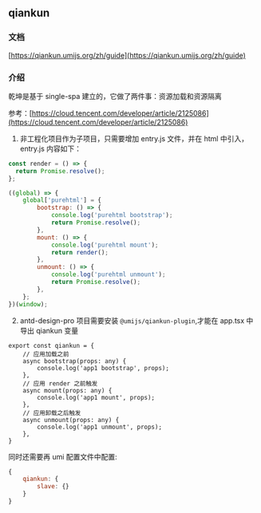 ## qiankun

### 文档

[https://qiankun.umijs.org/zh/guide](https://qiankun.umijs.org/zh/guide)

### 介绍

乾坤是基于 single-spa 建立的，它做了两件事：资源加载和资源隔离

参考：[https://cloud.tencent.com/developer/article/2125086](https://cloud.tencent.com/developer/article/2125086)

1. 非工程化项目作为子项目，只需要增加 entry.js 文件，并在 html 中引入，entry.js 内容如下：

```JavaScript
const render = () => {
  return Promise.resolve();
};

((global) => {
    global['purehtml'] = {
        bootstrap: () => {
            console.log('purehtml bootstrap');
            return Promise.resolve();
        },
        mount: () => {
            console.log('purehtml mount');
            return render();
        },
        unmount: () => {
            console.log('purehtml unmount');
            return Promise.resolve();
        },
    };
})(window);
```

2. antd-design-pro 项目需要安装 `@umijs/qiankun-plugin`,才能在 app.tsx 中导出 qiankun 变量

```TS
export const qiankun = {
    // 应用加载之前
    async bootstrap(props: any) {
        console.log('app1 bootstrap', props);
    },
    // 应用 render 之前触发
    async mount(props: any) {
        console.log('app1 mount', props);
    },
    // 应用卸载之后触发
    async unmount(props: any) {
        console.log('app1 unmount', props);
    },
}
```

同时还需要再 umi 配置文件中配置:

```JavaScript
{
    qiankun: {
        slave: {}
    }
}

```
